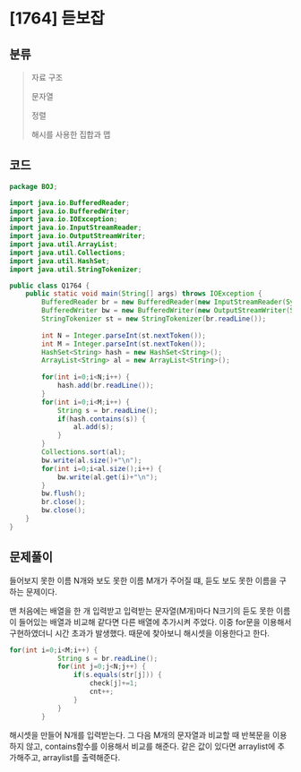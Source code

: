 # [1764] 듣보잡

## 분류
> 자료 구조
>
> 문자열
>
> 정렬
>
> 해시를 사용한 집합과 맵

## 코드
```java
package BOJ;

import java.io.BufferedReader;
import java.io.BufferedWriter;
import java.io.IOException;
import java.io.InputStreamReader;
import java.io.OutputStreamWriter;
import java.util.ArrayList;
import java.util.Collections;
import java.util.HashSet;
import java.util.StringTokenizer;

public class Q1764 {
	public static void main(String[] args) throws IOException {
		BufferedReader br = new BufferedReader(new InputStreamReader(System.in));
		BufferedWriter bw = new BufferedWriter(new OutputStreamWriter(System.out));
		StringTokenizer st = new StringTokenizer(br.readLine());
		
		int N = Integer.parseInt(st.nextToken());
		int M = Integer.parseInt(st.nextToken());
		HashSet<String> hash = new HashSet<String>();
		ArrayList<String> al = new ArrayList<String>();
		
		for(int i=0;i<N;i++) {
			hash.add(br.readLine());
		}
		for(int i=0;i<M;i++) {
			String s = br.readLine();
			if(hash.contains(s)) {
				al.add(s);
			}
		}
		Collections.sort(al);
		bw.write(al.size()+"\n");
		for(int i=0;i<al.size();i++) {
			bw.write(al.get(i)+"\n");
		}
		bw.flush();
		br.close();
		bw.close();
	}
}

```

## 문제풀이

들어보지 못한 이름 N개와 보도 못한 이름 M개가 주어질 떄, 듣도 보도 못한 이름을 구하는 문제이다.

맨 처음에는 배열을 한 개 입력받고 입력받는 문자열(M개)마다 N크기의 듣도 못한 이름이 들어있는 배열과 비교해 같다면 다른 배열에 추가시켜 주었다.  이중 for문을 이용해서 구현하였더니 시간 초과가 발생했다. 때문에 찾아보니 해시셋을 이용한다고 한다.

```java
for(int i=0;i<M;i++) {
			String s = br.readLine();
			for(int j=0;j<N;j++) {
				if(s.equals(str[j])) {
					check[j]+=1;
					cnt++;
				}
			}
		}
```

해시셋을 만들어 N개를 입력받는다. 그 다음 M개의 문자열과 비교할 때 반복문을 이용하지 않고, contains함수를 이용해서 비교를 해준다. 같은 값이 있다면 arraylist에 추가해주고, arraylist를 출력해준다.